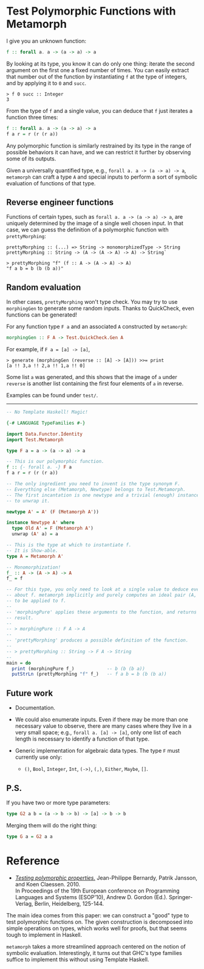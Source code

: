 Test Polymorphic Functions with Metamorph
=========================================

I give you an unknown function:

```haskell
f :: forall a. a -> (a -> a) -> a
```

By looking at its type, you know it can do only one thing: iterate the second
argument on the first one a fixed number of times. You can easily extract that
number out of the function by instantiating `f` at the type of integers, and
by applying it to `0` and `succ`.

    > f 0 succ :: Integer
    3

From the type of `f` and a single value, you can deduce that `f` just iterates
a function three times:

```haskell
f :: forall a. a -> (a -> a) -> a
f a r = r (r (r a))
```

Any polymorphic function is similarly restrained by its type in the range of
possible behaviors it can have, and we can restrict it further by observing
some of its outputs.

Given a universally quantified type, e.g., `forall a. a -> (a -> a) -> a`,
`metamorph` can craft a type `A` and special inputs to perform a sort of
symbolic evaluation of functions of that type.

Reverse engineer functions
--------------------------

Functions of certain types, such as `forall a. a -> (a -> a) -> a`, are
uniquely determined by the image of a single well chosen input. In that case,
we can guess the definition of a polymorphic function with `prettyMorphing`:

    prettyMorphing :: (...) => String -> monomorphizedType -> String
    prettyMorphing :: String -> (A -> (A -> A) -> A) -> String`

    > prettyMorphing "f" (f :: A -> (A -> A) -> A)
    "f a b = b (b (b a))"

Random evaluation
-----------------

In other cases, `prettyMorphing` won't type check. You may try to use
`morphingGen` to generate some random inputs. Thanks to QuickCheck, even
functions can be generated!

For any function type `F a` and an associated `A` constructed by `metamorph`:

```haskell
morphingGen :: F A -> Test.QuickCheck.Gen A
```

For example, if `F a = [a] -> [a]`,

    > generate (morphingGen (reverse :: [A] -> [A])) >>= print
    [a !! 3,a !! 2,a !! 1,a !! 0]

Some list `a` was generated, and this shows that the image of `a` under
`reverse` is another list containing the first four elements of `a` in reverse.

Examples can be found under `test/`.

---

```haskell
-- No Template Haskell! Magic!

{-# LANGUAGE TypeFamilies #-}

import Data.Functor.Identity
import Test.Metamorph

type F a = a -> (a -> a) -> a

-- This is our polymorphic function.
f :: {- forall a. -} F a
f a r = r (r (r a))

-- The only ingredient you need to invent is the type synonym F.
-- Everything else (Metamorph, Newtype) belongs to Test.Metamorph.
-- The first incantation is one newtype and a trivial (enough) instance
-- to unwrap it.

newtype A' = A' (F (Metamorph A'))

instance Newtype A' where
  type Old A' = F (Metamorph A')
  unwrap (A' a) = a

-- This is the type at which to instantiate f.
-- It is Show-able.
type A = Metamorph A'

-- Monomorphization!
f_ :: A -> (A -> A) -> A
f_ = f

-- For this type, you only need to look at a single value to deduce everything
-- about f. metamorph implicitly and purely computes an ideal pair (A, A -> A)
-- to be applied to f.
--
-- 'morphingPure' applies these arguments to the function, and returns the
-- result.
--
-- > morphingPure :: F A -> A
--
-- 'prettyMorphing' produces a possible definition of the function.
--
-- > prettyMorphing :: String -> F A -> String
--
main = do
  print (morphingPure f_)            -- b (b (b a))
  putStrLn (prettyMorphing "f" f_)   -- f a b = b (b (b a))
```

Future work
-----------

- Documentation.

- We could also enumerate inputs.
  Even if there may be more than one necessary value to observe,
  there are many cases where they live in a very small space;
  e.g., `forall a. [a] -> [a]`, only one list of each length is necessary
  to identify a function of that type.

- Generic implementation for algebraic data types.
  The type `F` must currently use only:

  - `()`, `Bool`, `Integer`, `Int`,
    `(->)`, `(,)`, `Either`, `Maybe`, `[]`.

P.S.
----

If you have two or more type parameters:

```haskell
type G2 a b = (a -> b -> b) -> [a] -> b -> b
```

Merging them will do the right thing:

```haskell
type G a = G2 a a
```

Reference
=========

- [*Testing polymorphic properties.*](http://publications.lib.chalmers.se/records/fulltext/local_99387.pdf)
  Jean-Philippe Bernardy, Patrik Jansson, and Koen Claessen. 2010.  
  In Proceedings of the 19th European conference on
  Programming Languages and Systems (ESOP'10), Andrew D. Gordon (Ed.).
  Springer-Verlag, Berlin, Heidelberg, 125-144.

The main idea comes from this paper: we can construct a "good" type to test
polymorphic functions on. The given construction is decomposed into simple
operations on types, which works well for proofs, but that seems tough to
implement in Haskell.

`metamorph` takes a more streamlined approach centered on the notion of
symbolic evaluation. Interestingly, it turns out that GHC's type families
suffice to implement this without using Template Haskell.

